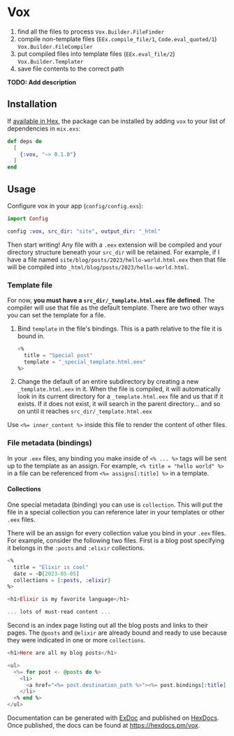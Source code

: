 # Vox

1. find all the files to process
   `Vox.Builder.FileFinder`
2. compile non-template files (`EEx.compile_file/1`, `Code.eval_quoted/1`)
   `Vox.Builder.FileCompiler`
3. put compiled files into template files (`EEx.eval_file/2`)
   `Vox.Builder.Templater`
4. save file contents to the correct path

**TODO: Add description**

## Installation

If [available in Hex](https://hex.pm/docs/publish), the package can be installed
by adding `vox` to your list of dependencies in `mix.exs`:

```elixir
def deps do
  [
    {:vox, "~> 0.1.0"}
  ]
end
```

## Usage

Configure vox in your app (`config/config.exs`):

```elixir
import Config

config :vox, src_dir: "site", output_dir: "_html"
```

Then start writing!
Any file with a `.eex` extension will be compiled and your directory structure beneath your `src_dir` will be retained.
For example, if I have a file named `site/blog/posts/2023/hello-world.html.eex` then that file will be compiled into `_html/blog/posts/2023/hello-world.html`.

### Template file

For now, **you must have a `src_dir/_template.html.eex` file defined**.
The compiler will use that file as the default template.
There are two other ways you can set the template for a file.

1. Bind `template` in the file's bindings. This is a path relative to the file it is bound in.

   ```elixir
   <%
     title = "Special post"
     template = "_special_template.html.eex"
   %>
   ```

2. Change the default of an entire subdirectory by creating a new `_template.html.eex` in it.
When the file is compiled, it will automatically look in its current directory for a `_template.html.eex` file and us that if it exists.
If it does not exist, it will search in the parent directory... and so on until it reaches `src_dir/_template.html.eex`

Use `<%= inner_content %>` inside this file to render the content of other files.

### File metadata (bindings)

In your `.eex` files, any binding you make inside of `<% ... %>` tags will be sent up to the template as an assign.
For example, `<% title = "hello world" %>` in a file can be referenced from `<%= assigns[:title] %>` in a template.

#### Collections

One special metadata (binding) you can use is `collection`.
This will put the file in a special collection you can reference later in your templates or other `.eex` files.

There will be an assign for every collection value you bind in your `.eex` files.
For example, consider the following two files.
First is a blog post specifying it belongs in the `:posts` and `:elixir` collections.

```elixir
<%
  title = "Elixir is cool"
  date = ~D[2023-05-05]
  collections = [:posts, :elixir]
%>

<h1>Elixir is my favorite language</h1>

... lots of must-read content ...
```

Second is an index page listing out all the blog posts and links to their pages.
The `@posts` and `@elixir` are already bound and ready to use because they were indicated in one or more `collections`.

```elixir
<h1>Here are all my blog posts</h1>

<ul>
  <%= for post <- @posts do %>
    <li>
      <a href="<%= post.destination_path %>"><%= post.bindings[:title] %></a>
    </li>
  <% end %>
</ul>
```


Documentation can be generated with [ExDoc](https://github.com/elixir-lang/ex_doc)
and published on [HexDocs](https://hexdocs.pm). Once published, the docs can
be found at <https://hexdocs.pm/vox>.
